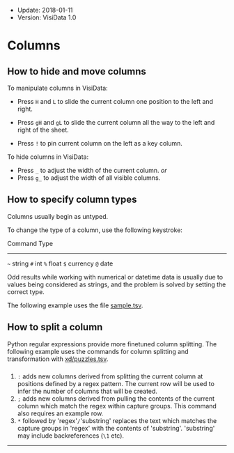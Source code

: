 - Update: 2018-01-11
- Version: VisiData 1.0

# Columns

## How to hide and move columns

To manipulate columns in VisiData:

- Press `H` and `L` to slide the current column one position to the left and right.
- Press `gH` and `gL` to slide the current column all the way to the left and right of the sheet.

- Press `!` to pin current column on the left as a key column.

To hide columns in VisiData:

- Press `_` to adjust the width of the current column.
*or*
- Press `g_` to adjust the width of all visible columns.

## How to specify column types

Columns usually begin as untyped.

To change the type of a column, use the following keystroke:

 Command    Type
--------- --------
`~`       string
`#`       int
`%`       float
`$`       currency
`@`       date

Odd results while working with numerical or datetime data is usually due to values being considered as strings, and the problem is solved by setting the correct type.

The following example uses the file [sample.tsv](https://raw.githubusercontent.com/saulpw/visidata/stable/sample_data/sample.tsv).

<div class="asciicast">
    <asciinema-player id="player" poster="npt:0:20" rows=27 src="../casts/types.cast"></asciinema-player>
    <script type="text/javascript" src="/asciinema-player.js"></script>
</div>

## How to split a column

Python regular expressions provide more finetuned column splitting. The following example
uses the commands for column splitting and transformation with [xd/puzzles.tsv](http://xd.saul.pw/xd-metadata.zip).

<div class="asciicast">
    <asciinema-player id="player" poster="npt:0:20" rows=27 src="../casts/split-regex.cast"></asciinema-player>
    <script type="text/javascript" src="/asciinema-player.js"></script>
</div>

###

1. `:` adds new columns derived from splitting the current column at positions defined by a regex pattern. The current row will be used to infer the number of columns that will be created.
2. `;` adds new columns derived from pulling the contents of the current column which match the regex within capture groups. This command also requires an example row.
3. `*` followed by 'regex'`/`'substring' replaces the text which matches the capture groups in 'regex' with the contents of 'substring'. 'substring' may include backreferences (`\1` etc).

---
